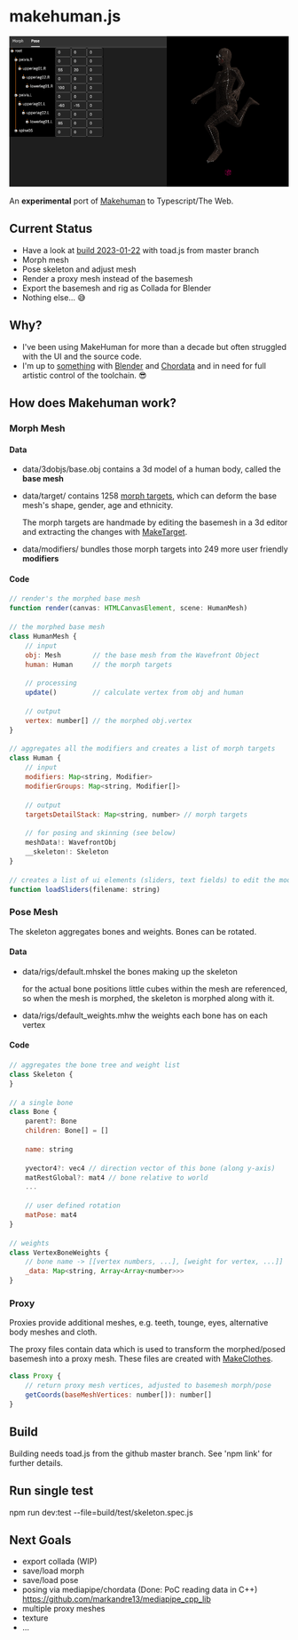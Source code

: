 # makehuman.js

<div style="text-align:npm center">
  <img src="data/screenshot.png" />

  An **experimental** port of [Makehuman](http://www.makehumancommunity.org) to Typescript/The Web.
</div>

## Current Status

* Have a look at [build 2023-01-22](https://markandre13.github.io/makehuman.js/) with toad.js from master branch
* Morph mesh
* Pose skeleton and adjust mesh
* Render a proxy mesh instead of the basemesh
* Export the basemesh and rig as Collada for Blender
* Nothing else... 😅

## Why?

* I've been using MakeHuman for more than a decade but often struggled with the UI and the source code.
* I'm up to [something](https://mark13.org) with [Blender](https://www.blender.org) and [Chordata](https://chordata.cc) and in need for full artistic control of the toolchain. 😎

## How does Makehuman work?

### Morph Mesh

#### Data

* data/3dobjs/base.obj contains a 3d model of a human body, called the **base mesh**
* data/target/ contains 1258 [morph targets](https://en.wikipedia.org/wiki/Morph_target_animation),
  which can deform the base mesh's shape, gender, age and ethnicity.

  The morph targets are handmade by editing the basemesh in a 3d editor and
  extracting the changes with [MakeTarget](https://github.com/makehumancommunity/maketarget-standalone).

* data/modifiers/ bundles those morph targets into 249 more user friendly **modifiers**

#### Code
```js
// render's the morphed base mesh
function render(canvas: HTMLCanvasElement, scene: HumanMesh)

// the morphed base mesh
class HumanMesh {
    // input
    obj: Mesh        // the base mesh from the Wavefront Object
    human: Human     // the morph targets

    // processing
    update()         // calculate vertex from obj and human

    // output
    vertex: number[] // the morphed obj.vertex
}

// aggregates all the modifiers and creates a list of morph targets
class Human {
    // input
    modifiers: Map<string, Modifier>
    modifierGroups: Map<string, Modifier[]>

    // output 
    targetsDetailStack: Map<string, number> // morph targets

    // for posing and skinning (see below)
    meshData!: WavefrontObj
    __skeleton!: Skeleton
}

// creates a list of ui elements (sliders, text fields) to edit the modifier values
function loadSliders(filename: string)
```

### Pose Mesh

The skeleton aggregates bones and weights. Bones can be rotated.

#### Data

* data/rigs/default.mhskel the bones making up the skeleton

  for the actual bone positions little cubes within the mesh are referenced,
  so when the mesh is morphed, the skeleton is morphed along with it.
  
* data/rigs/default_weights.mhw the weights each bone has on each vertex

#### Code

```js
// aggregates the bone tree and weight list
class Skeleton {
}

// a single bone
class Bone {
    parent?: Bone
    children: Bone[] = []

    name: string

    yvector4?: vec4 // direction vector of this bone (along y-axis)
    matRestGlobal?: mat4 // bone relative to world
    ...

    // user defined rotation
    matPose: mat4
}

// weights
class VertexBoneWeights {
    // bone name -> [[vertex numbers, ...], [weight for vertex, ...]]
    _data: Map<string, Array<Array<number>>>
}
```

### Proxy

Proxies provide additional meshes, e.g. teeth, tounge, eyes, alternative body
meshes and cloth.

The proxy files contain data which is used to transform the morphed/posed basemesh into a proxy mesh.
These files are created with [MakeClothes](https://github.com/makehumancommunity/community-plugins-makeclothes).

```js
class Proxy {
    // return proxy mesh vertices, adjusted to basemesh morph/pose
    getCoords(baseMeshVertices: number[]): number[]
}
```

## Build

Building needs toad.js from the github master branch. See 'npm link' for further details.

## Run single test

npm run dev:test --file=build/test/skeleton.spec.js

## Next Goals

* export collada (WIP)
* save/load morph
* save/load pose
* posing via mediapipe/chordata (Done: PoC reading data in C++)
  https://github.com/markandre13/mediapipe_cpp_lib
* multiple proxy meshes
* texture
* ...

<!--

# Development Notes

have a look at https://www.npmjs.com/package/avro-js to compress the data files some more

## Makehuman

```
cd /Users/mark/upstream/makehuman/makehuman
./makehuman
pip3.9 install --upgrade --force-reinstall PyQt5
```

-->
